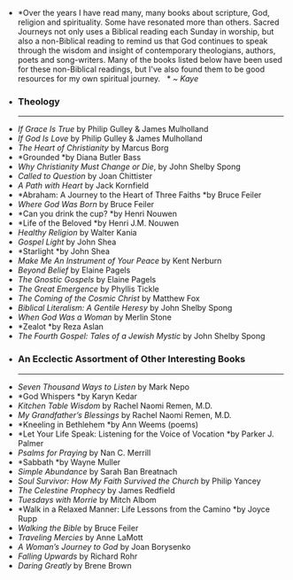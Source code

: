 - *Over the years I have read many, many books about scripture, God, religion and spirituality. Some have resonated more than others. Sacred Journeys not only uses a Biblical reading each Sunday in worship, but also a non-Biblical reading to remind us that God continues to speak through the wisdom and insight of contemporary theologians, authors, poets and song-writers. Many of the books listed below have been used for these non-Biblical readings, but I've also found them to be good resources for my own spiritual journey.   * *~ Kaye*
- ### Theology
  ---
- *If Grace Is True* by Philip Gulley & James Mulholland
- *If God Is Love* by Philip Gulley & James Mulholland
- *The Heart of Christianity* by Marcus Borg
- *Grounded *by Diana Butler Bass
- *Why Christianity Must Change or Die*, by John Shelby Spong
- *Called to Question* by Joan Chittister
- *A Path with Heart* by Jack Kornfield
- *Abraham: A Journey to the Heart of Three Faiths *by Bruce Feiler
- *Where God Was Born* by Bruce Feiler
- *Can you drink the cup? *by Henri Nouwen
- *Life of the Beloved *by Henri J.M. Nouwen
- *Healthy Religion* by Walter Kania
- *Gospel Light* by John Shea
- *Starlight *by John Shea
- *Make Me An Instrument of Your Peace* by Kent Nerburn
- *Beyond Belief* by Elaine Pagels
- *The Gnostic Gospels* by Elaine Pagels
- *The Great Emergence* by Phyllis Tickle
- *The Coming of the Cosmic Christ* by Matthew Fox
- *Biblical Literalism: A Gentile Heresy* by John Shelby Spong
- *When God Was a Woman* by Merlin Stone
- *Zealot *by Reza Aslan
- *The Fourth Gospel: Tales of a Jewish Mystic* by John Shelby Spong
- ### An Ecclectic Assortment of Other Interesting Books
  ---
- *Seven Thousand Ways to Listen* by Mark Nepo
- *God Whispers *by Karyn Kedar
- *Kitchen Table Wisdom* by Rachel Naomi Remen, M.D.
- *My Grandfather’s Blessings* by Rachel Naomi Remen, M.D.
- *Kneeling in Bethlehem *by Ann Weems (poems)
- *Let Your Life Speak: Listening for the Voice of Vocation *by Parker J. Palmer
- *Psalms for Praying* by Nan C. Merrill
- *Sabbath *by Wayne Muller
- *Simple Abundance* by Sarah Ban Breatnach
- *Soul Survivor: How My Faith Survived the Church* by Philip Yancey
- *The Celestine Prophecy* by James Redfield
- *Tuesdays with Morrie* by Mitch Albom
- *Walk in a Relaxed Manner: Life Lessons from the Camino *by Joyce Rupp
- *Walking the Bible* by Bruce Feiler
- *Traveling Mercies* by Anne LaMott
- *A Woman’s Journey to God* by Joan Borysenko
- *Falling Upwards* by Richard Rohr
- *Daring Greatly* by Brene Brown